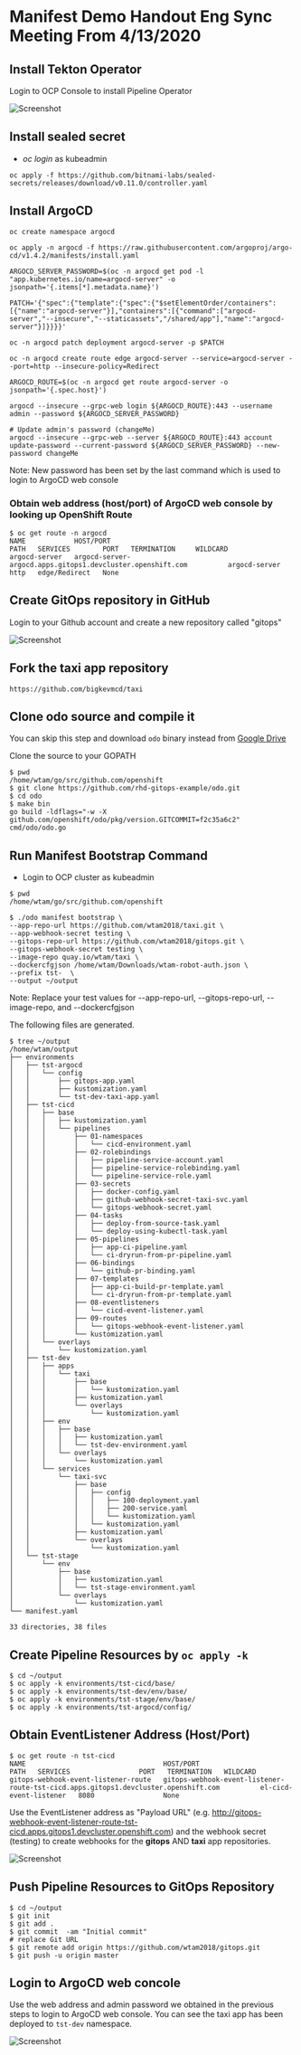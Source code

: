 # Manifest Demo Handout Eng Sync Meeting From 4/13/2020

## Install Tekton Operator

Login to OCP Console to install Pipeline Operator

 ![Screenshot](img/install-pipeline.png)

## Install sealed secret

* _oc login_ as kubeadmin

```shell
oc apply -f https://github.com/bitnami-labs/sealed-secrets/releases/download/v0.11.0/controller.yaml
```

## Install ArgoCD

```shell
oc create namespace argocd

oc apply -n argocd -f https://raw.githubusercontent.com/argoproj/argo-cd/v1.4.2/manifests/install.yaml

ARGOCD_SERVER_PASSWORD=$(oc -n argocd get pod -l "app.kubernetes.io/name=argocd-server" -o jsonpath='{.items[*].metadata.name}')

PATCH='{"spec":{"template":{"spec":{"$setElementOrder/containers":[{"name":"argocd-server"}],"containers":[{"command":["argocd-server","--insecure","--staticassets","/shared/app"],"name":"argocd-server"}]}}}}'

oc -n argocd patch deployment argocd-server -p $PATCH

oc -n argocd create route edge argocd-server --service=argocd-server --port=http --insecure-policy=Redirect

ARGOCD_ROUTE=$(oc -n argocd get route argocd-server -o jsonpath='{.spec.host}')

argocd --insecure --grpc-web login ${ARGOCD_ROUTE}:443 --username admin --password ${ARGOCD_SERVER_PASSWORD}

# Update admin's password (changeMe)
argocd --insecure --grpc-web --server ${ARGOCD_ROUTE}:443 account update-password --current-password ${ARGOCD_SERVER_PASSWORD} --new-password changeMe
```
Note: New password has been set by the last command which is used to login to ArgoCD web console

### Obtain web address (host/port) of ArgoCD web console by looking up OpenShift Route

```shell
$ oc get route -n argocd
NAME            HOST/PORT                                                    PATH   SERVICES        PORT   TERMINATION     WILDCARD
argocd-server   argocd-server-argocd.apps.gitops1.devcluster.openshift.com          argocd-server   http   edge/Redirect   None
```

## Create GitOps repository in GitHub

Login to your Github account and create a new repository called "gitops"

 ![Screenshot](img/create-gitops-repo.png)

## Fork the taxi app repository

```shell
https://github.com/bigkevmcd/taxi
```

## Clone odo source and compile it

You can skip this step and download `odo` binary instead from [Google Drive](https://drive.google.com/drive/u/0/folders/1gUT2LF7YFxE6XPMX7ikr8mGVVVR6v8-p)

Clone the source to your GOPATH

```shell
$ pwd
/home/wtam/go/src/github.com/openshift
$ git clone https://github.com/rhd-gitops-example/odo.git
$ cd odo
$ make bin
go build -ldflags="-w -X github.com/openshift/odo/pkg/version.GITCOMMIT=f2c35a6c2" cmd/odo/odo.go
```
## Run Manifest Bootstrap Command

* Login to OCP cluster as kubeadmin

```shell
$ pwd
/home/wtam/go/src/github.com/openshift

$ ./odo manifest bootstrap \
--app-repo-url https://github.com/wtam2018/taxi.git \
--app-webhook-secret testing \
--gitops-repo-url https://github.com/wtam2018/gitops.git \
--gitops-webhook-secret testing \
--image-repo quay.io/wtam/taxi \
--dockercfgjson /home/wtam/Downloads/wtam-robot-auth.json \
--prefix tst-  \
--output ~/output
```

Note: Replace your test values for --app-repo-url, --gitops-repo-url, --image-repo, and --dockercfgjson

The following files are generated.
```shell
$ tree ~/output
/home/wtam/output
├── environments
│   ├── tst-argocd
│   │   └── config
│   │       ├── gitops-app.yaml
│   │       ├── kustomization.yaml
│   │       └── tst-dev-taxi-app.yaml
│   ├── tst-cicd
│   │   ├── base
│   │   │   ├── kustomization.yaml
│   │   │   └── pipelines
│   │   │       ├── 01-namespaces
│   │   │       │   └── cicd-environment.yaml
│   │   │       ├── 02-rolebindings
│   │   │       │   ├── pipeline-service-account.yaml
│   │   │       │   ├── pipeline-service-rolebinding.yaml
│   │   │       │   └── pipeline-service-role.yaml
│   │   │       ├── 03-secrets
│   │   │       │   ├── docker-config.yaml
│   │   │       │   ├── github-webhook-secret-taxi-svc.yaml
│   │   │       │   └── gitops-webhook-secret.yaml
│   │   │       ├── 04-tasks
│   │   │       │   ├── deploy-from-source-task.yaml
│   │   │       │   └── deploy-using-kubectl-task.yaml
│   │   │       ├── 05-pipelines
│   │   │       │   ├── app-ci-pipeline.yaml
│   │   │       │   └── ci-dryrun-from-pr-pipeline.yaml
│   │   │       ├── 06-bindings
│   │   │       │   └── github-pr-binding.yaml
│   │   │       ├── 07-templates
│   │   │       │   ├── app-ci-build-pr-template.yaml
│   │   │       │   └── ci-dryrun-from-pr-template.yaml
│   │   │       ├── 08-eventlisteners
│   │   │       │   └── cicd-event-listener.yaml
│   │   │       ├── 09-routes
│   │   │       │   └── gitops-webhook-event-listener.yaml
│   │   │       └── kustomization.yaml
│   │   └── overlays
│   │       └── kustomization.yaml
│   ├── tst-dev
│   │   ├── apps
│   │   │   └── taxi
│   │   │       ├── base
│   │   │       │   └── kustomization.yaml
│   │   │       ├── kustomization.yaml
│   │   │       └── overlays
│   │   │           └── kustomization.yaml
│   │   ├── env
│   │   │   ├── base
│   │   │   │   ├── kustomization.yaml
│   │   │   │   └── tst-dev-environment.yaml
│   │   │   └── overlays
│   │   │       └── kustomization.yaml
│   │   └── services
│   │       └── taxi-svc
│   │           ├── base
│   │           │   ├── config
│   │           │   │   ├── 100-deployment.yaml
│   │           │   │   ├── 200-service.yaml
│   │           │   │   └── kustomization.yaml
│   │           │   └── kustomization.yaml
│   │           ├── kustomization.yaml
│   │           └── overlays
│   │               └── kustomization.yaml
│   └── tst-stage
│       └── env
│           ├── base
│           │   ├── kustomization.yaml
│           │   └── tst-stage-environment.yaml
│           └── overlays
│               └── kustomization.yaml
└── manifest.yaml

33 directories, 38 files
```

## Create Pipeline Resources by `oc apply -k`

```shell
$ cd ~/output
$ oc apply -k environments/tst-cicd/base/
$ oc apply -k environments/tst-dev/env/base/
$ oc apply -k environments/tst-stage/env/base/
$ oc apply -k environments/tst-argocd/config/
```

## Obtain EventListener Address (Host/Port)

```shell
$ oc get route -n tst-cicd
NAME                                  HOST/PORT                                                                            PATH   SERVICES                 PORT   TERMINATION   WILDCARD
gitops-webhook-event-listener-route   gitops-webhook-event-listener-route-tst-cicd.apps.gitops1.devcluster.openshift.com          el-cicd-event-listener   8080                 None
```

Use the EventListener address as "Payload URL" (e.g. http://gitops-webhook-event-listener-route-tst-cicd.apps.gitops1.devcluster.openshift.com) and the webhook secret (testing) to create webhooks for the **gitops** AND **taxi** app repositories.

 ![Screenshot](img/add-webhook.png)


## Push Pipeline Resources to GitOps Repository

```shell
$ cd ~/output
$ git init
$ git add .
$ git commit  -am "Initial commit"
# replace Git URL
$ git remote add origin https://github.com/wtam2018/gitops.git
$ git push -u origin master
```
## Login to ArgoCD web concole 

Use the web address and admin password we obtained in the previous steps to login to ArgoCD web console.  You can see the taxi app has been deployed to `tst-dev` namespace.

 ![Screenshot](img/argocd-console.png)
